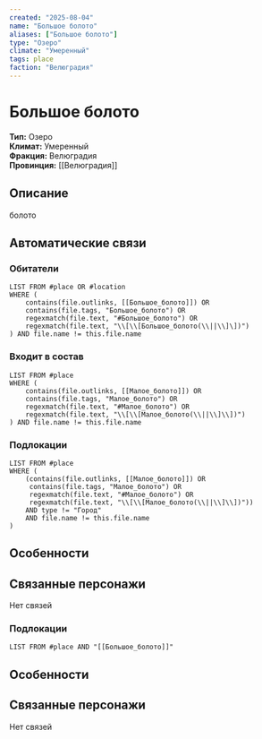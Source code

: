 ```yaml
---
created: "2025-08-04"
name: "Большое болото"
aliases: ["Большое болото"]
type: "Озеро"
climate: "Умеренный"
tags: place
faction: "Велюградия"
---
```

# Большое болото

**Тип:** Озеро  
**Климат:** Умеренный  
**Фракция:** Велюградия  
**Провинция:** [[Велюградия]]

## Описание
болото

## Автоматические связи
### Обитатели
```dataview
LIST FROM #place OR #location
WHERE (
    contains(file.outlinks, [[Большое_болото]]) OR
    contains(file.tags, "Большое_болото") OR
    regexmatch(file.text, "#Большое_болото") OR
    regexmatch(file.text, "\\[\\[Большое_болото(\\||\\]\])")
) AND file.name != this.file.name
```

### Входит в состав
```dataview
LIST FROM #place
WHERE (
    contains(file.outlinks, [[Малое_болото]]) OR
    contains(file.tags, "Малое_болото") OR
    regexmatch(file.text, "#Малое_болото") OR
    regexmatch(file.text, "\\[\\[Малое_болото(\\||\\]\\])")
) AND file.name != this.file.name
```

### Подлокации
```dataview
LIST FROM #place
WHERE (
    (contains(file.outlinks, [[Малое_болото]]) OR
     contains(file.tags, "Малое_болото") OR
     regexmatch(file.text, "#Малое_болото") OR
     regexmatch(file.text, "\\[\\[Малое_болото(\\||\\]\\])"))
    AND type != "Город"
    AND file.name != this.file.name
)
```

## Особенности


## Связанные персонажи
Нет связей





### Подлокации
```dataview
LIST FROM #place AND "[[Большое_болото]]"
```

## Особенности


## Связанные персонажи
Нет связей



